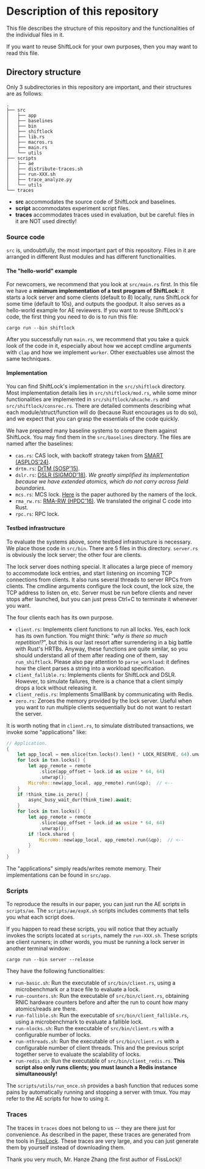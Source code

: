 # Description of this repository

This file describes the structure of this repository and the functionalities of the individual files in it.

If you want to reuse ShiftLock for your own purposes, then you may want to read this file.

## Directory structure

Only 3 subdirectories in this repository are important, and their structures are as follows:

```
.
├── src
│   ├── app
│   ├── baselines
│   ├── bin
│   ├── shiftlock
│   ├── lib.rs
│   ├── macros.rs
│   ├── main.rs
│   └── utils
├── scripts
│   ├── ae
│   ├── distribute-traces.sh
│   ├── run-XXX.sh
│   ├── trace_analyze.py
│   └── utils
└── traces
```

- **src** accommodates the source code of ShiftLock and baselines.
- **script** accommodates experiment script files.
- **traces** accommodates traces used in evaluation, but be careful: files in it are NOT used directly!

### Source code

`src` is, undoubtfully, the most important part of this repository.
Files in it are arranged in different Rust modules and has different functionalities.

#### The "hello-world" example

For newcomers, we recommend that you look at `src/main.rs` first.
In this file we have a **minimum implementation of a test program of ShiftLock**: it starts a lock server and some clients (default to 8) locally, runs ShiftLock for some time (default to 10s), and outputs the goodput.
It also serves as a hello-world example for AE reviewers.
If you want to reuse ShiftLock's code, the first thing you need to do is to run this file:

```shell
cargo run --bin shiftlock
```

After you successfully run `main.rs`, we recommend that you take a quick look of the code in it, especially about how we accept cmdline arguments with `clap` and how we implement `worker`.
Other exectuables use almost the same techniques.

#### Implementation

You can find ShiftLock's implementation in the `src/shiftlock` directory.
Most implementation details lies in `src/shiftlock/mod.rs`, while some minor functionalities are implemented in `src/shiftlock/ahcache.rs` and `src/shiftlock/consrec.rs`.
There are detailed comments describing what each module/struct/function will do (because Rust encourages us to do so), and we expect that you can grasp the essentials of the code quickly.

We have prepared many baseline systems to compare them against ShiftLock.
You may find them in the `src/baselines` directory.
The files are named after the baselines:

- `cas.rs`: CAS lock, with backoff strategy taken from [SMART (ASPLOS'24)](https://dl.acm.org/doi/10.1145/3617232.3624857).
- `drtm.rs`: [DrTM (SOSP'15)](https://dl.acm.org/doi/10.1145/2815400.2815419).
- `dslr.rs`: [DSLR (SIGMOD'18)](https://dl.acm.org/doi/10.1145/3183713.3196890). _We greatly simplified its implementation because we have extended atomics, which do not carry across field boundaries._
- `mcs.rs`: MCS lock. [Here](https://dl.acm.org/doi/10.1145/103727.103729) is the paper authored by the namers of the lock.
- `rma_rw.rs`: [RMA-RW (HPDC'16)](https://dl.acm.org/doi/10.1145/2907294.2907323). We translated the original C code into Rust.
- `rpc.rs`: RPC lock.

#### Testbed infrastructure

To evaluate the systems above, some testbed infrastructure is necessary.
We place those code in `src/bin`.
There are 5 files in this directory.
`server.rs` is obviously the lock server; the other four are clients.

The lock server does nothing special.
It allocates a large piece of memory to accommodate lock entries, and start listening on incoming TCP connections from clients.
It also runs several threads to server RPCs from clients.
The cmdline arguments configure the lock count, the lock size, the TCP address to listen on, etc.
Server must be run before clients and never stops after launched, but you can just press Ctrl+C to terminate it whenever you want.

The four clients each has its own purpose.

- `client.rs`: Implements client functions to run all locks. Yes, each lock has its own function.
  You might think: "_why is there so much repetition!?_", but this is our last resort after surrendering in a big battle with Rust's HRTBs.
  Anyway, these functions are quite similar, so you should understand all of them after reading one of them, say `run_shiftlock`.
  Please also pay attention to `parse_workload`: it defines how the client parses a string into a workload specification.
- `client_fallible.rs`: Implements clients for ShiftLock and DSLR. However, to simulate failures, there is a chance that a client simply drops a lock without releasing it.
- `client_redis.rs`: Implements SmallBank by communicating with Redis.
- `zero.rs`: Zeroes the memory provided by the lock server. Useful when you want to run multiple clients sequentially but do not want to restart the server.

It is worth noting that in `client.rs`, to simulate distributed transactions, we invoke some "applications" like:

```rust
// Application.
{
    let app_local = mem.slice(txn.locks().len() * LOCK_RESERVE, 64).unwrap();
    for lock in txn.locks() {
        let app_remote = remote
            .slice(app_offset + lock.id as usize * 64, 64)
            .unwrap();
        MicroRo::new(app_local, app_remote).run(&qp);  // <--
    }
    if !think_time.is_zero() {
        async_busy_wait_dur(think_time).await;
    }
    for lock in txn.locks() {
        let app_remote = remote
            .slice(app_offset + lock.id as usize * 64, 64)
            .unwrap();
        if !lock.shared {
            MicroWo::new(app_local, app_remote).run(&qp);  // <--
        }
    }
}
```

The "applications" simply reads/writes remote memory.
Their implementations can be found in `src/app`.

### Scripts

To reproduce the results in our paper, you can just run the AE scripts in `scripts/ae`.
The `scripts/ae/expX.sh` scripts includes comments that tells you what each script does.

If you happen to read these scripts, you will notice that they actually invokes the scripts located at `scripts`, namely the `run-XXX.sh`.
These scripts are client runners; in other words, you must be running a lock server in another terminal window:

```shell
cargo run --bin server --release
```

They have the following functionalities:

- `run-basic.sh`: Run the executable of `src/bin/client.rs`, using a microbenchmark or a trace file to evaluate a lock.
- `run-counters.sh`: Run the executable of `src/bin/client.rs`, obtaining RNIC hardware counters before and after the run to count how many atomics/reads are there.
- `run-fallible.sh`: Run the executable of `src/bin/client_fallible.rs`, using a microbenchmark to evaluate a fallible lock.
- `run-nlocks.sh`: Run the executable of `src/bin/client.rs` with a configurable number of locks.
- `run-nthreads.sh`: Run the executable of `src/bin/client.rs` with a configurable number of client threads. This and the previous script together serve to evaluate the scalability of locks.
- `run-redis.sh`: Run the executable of `src/bin/client_redis.rs`. **This script also only runs clients; you must launch a Redis instance simultaneously!**

The `scripts/utils/run_once.sh` provides a bash function that reduces some pains by automatically running and stopping a server with tmux.
You may refer to the AE scripts for how to using it.

### Traces

The traces in `traces` does not belong to us -- they are there just for convenience.
As described in the paper, these traces are generated from the tools in [FissLock](https://www.usenix.org/conference/osdi24/presentation/zhang-hanze).
These traces are very large, and you can just generate them by yourself instead of downloading them.

Thank you very much, Mr. Hanze Zhang (the first author of FissLock)!
